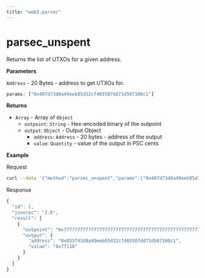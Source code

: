 ```yaml
---
title: "web3.parsec"
---
```


# parsec_unspent

Returns the list of UTXOs for a given address.

**Parameters**

`Address` - 20 Bytes - address to get UTXOs for.

```js
params: ["0x407d73d8a49eeb85d32cf465507dd71d507100c1"]
```

**Returns**

- `Array` - Array of `Object`
  - `outpoint`: `String` - Hex-encoded binary of the outpoint
  - `output`: `Object` - Output Object
    - `address`: `Address` - 20 bytes - address of the output
    - `value`: `Quantity` - value of the output in PSC cents

**Example**

Request
```bash
curl --data '{"method":"parsec_unspent","params":["0x407d73d8a49eeb85d32cf465507dd71d507100c1"],"id":1,"jsonrpc":"2.0"}' -H "Content-Type: application/json" -X POST localhost:9545
```

Response
```js
{
  "id": 1,
  "jsonrpc": "2.0",
  "result": [
    {
      "outpoint": "0x777777777777777777777777777777777777777777777777777777777777777700",
      "output": {
        "address": "0x853f43d8a49eeb85d32cf465507dd71d507100c1",
        "value": "0x7f110"
      }
    }
  ]
}
```
